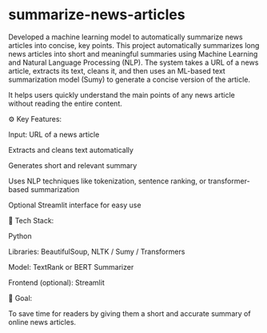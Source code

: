 # summarize-news-articles
Developed a machine learning model to automatically summarize news articles into concise, key points.
This project automatically summarizes long news articles into short and meaningful summaries using Machine Learning and Natural Language Processing (NLP). The system takes a URL of a news article, extracts its text, cleans it, and then uses an ML-based text summarization model (Sumy) to generate a concise version of the article.

It helps users quickly understand the main points of any news article without reading the entire content.




⚙ Key Features:

Input: URL of a news article

Extracts and cleans text automatically

Generates short and relevant summary

Uses NLP techniques like tokenization, sentence ranking, or transformer-based summarization

Optional Streamlit interface for easy use




🧠 Tech Stack:

Python

Libraries: BeautifulSoup, NLTK / Sumy / Transformers

Model: TextRank or BERT Summarizer

Frontend (optional): Streamlit




🎯 Goal:

To save time for readers by giving them a short and accurate summary of online news articles.
